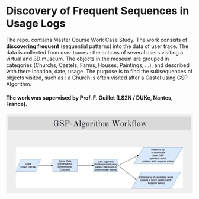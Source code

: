 # Discovery of Frequent Sequences in Usage Logs 

The repo. contains Master Course Work Case Study. The work consists of **discovering frequent** (sequential patterns) into the data of user trace. The data is collected from user traces : the actions of several users visiting a virtual and 3D museum. The objects in the meseum
are grouped in categories (Churchs, Castels, Farms, Houses, Paintings, ...), and described with there location, date, usage. The purpose is to find the subsequences of objects visited, such as : a Church is often visited after a Castel using GSP Algorithm. 

#### The work was supervised by Prof. F. Guillet (LS2N / DUKe, Nantes, France). 

![Image](GSP_Workflow.png)
